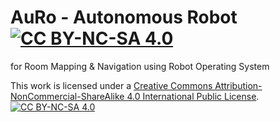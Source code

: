 # AuRo - Autonomous Robot <br> [![CC BY-NC-SA 4.0][cc-by-nc-sa-shield]][cc-by-nc-sa]
for Room Mapping & Navigation using Robot Operating System






[cc-by-nc-sa]: http://creativecommons.org/licenses/by-nc-sa/4.0/
[cc-by-nc-sa-image]: https://licensebuttons.net/l/by-nc-sa/4.0/88x31.png
[cc-by-nc-sa-shield]: https://img.shields.io/badge/License-CC%20BY--NC--SA%204.0-lightgrey.svg
This work is licensed under a [Creative Commons Attribution-NonCommercial-ShareAlike 4.0 International Public License][cc-by-nc-sa].
[![CC BY-NC-SA 4.0][cc-by-nc-sa-image]][cc-by-nc-sa]
